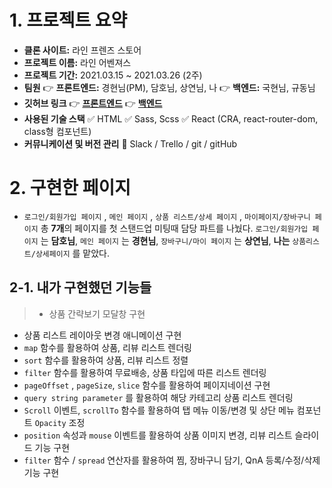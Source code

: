 # 1. 프로젝트 요약
- **클론 사이트:** 라인 프렌즈 스토어
- **프로젝트 이름:** 라인 어벤져스
- **프로젝트 기간:** 2021.03.15 ~ 2021.03.26 (2주)
- **팀원**
👉 **프론트엔드:** 경현님(PM), 담호님, 상연님, 나
👉 **백엔드:** 국현님, 규동님
- **깃허브 링크**
👉 **[프론트엔드](https://github.com/wecode-bootcamp-korea/18-1st-LINEAVENGERS-frontend)**
👉 **[백엔드](https://github.com/wecode-bootcamp-korea/18-1st-LINEAVENGERS-backend)**
- **사용된 기술 스택**
✅ HTML
✅ Sass, Scss
✅ React (CRA, react-router-dom, class형 컴포넌트)
- **커뮤니케이션 및 버전 관리**
📌 Slack / Trello / git / gitHub

# 2. 구현한 페이지
- `로그인/회원가입 페이지` , `메인 페이지` , `상품 리스트/상세 페이지` , `마이페이지/장바구니 페이지` 총 **7개**의 페이지를 첫 스탠드업 미팅때 담당 파트를 나눴다. `로그인/회원가입 페이지` 는 **담호님**, `메인 페이지` 는 **경현님**, `장바구니/마이 페이지` 는 **상연님**,  **나는** `상품리스트/상세페이지` 를 맡았다.

## 2-1. 내가 구현했던 기능들
>- 상품 간략보기 모달창 구현
- 상품 리스트 레이아웃 변경 애니메이션 구현
- `map` 함수를 활용하여 상품, 리뷰 리스트 렌더링
- `sort` 함수를 활용하여 상품, 리뷰 리스트 정렬
- `filter` 함수를 활용하여 무료배송, 상품 타입에 따른 리스트 렌더링
- `pageOffset` , `pageSize`, `slice` 함수를 활용하여 페이지네이션 구현
- `query string parameter` 를 활용하여 해당 카테고리 상품 리스트 렌더링
- `Scroll` 이벤트, `scrollTo` 함수를 활용하여 탭 메뉴 이동/변경 및 상단 메뉴 컴포넌트 `Opacity` 조정
- `position` 속성과 `mouse` 이벤트를 활용하여 상품 이미지 변경, 리뷰 리스트 슬라이드 기능 구현
- `filter` 함수 / `spread` 연산자를 활용하여 찜, 장바구니 담기, QnA 등록/수정/삭제 기능 구현
